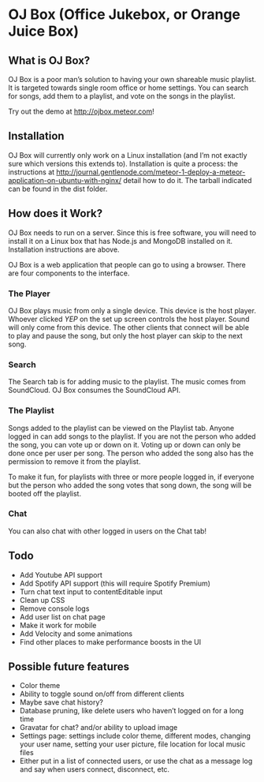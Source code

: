 # OJ Box (Office Jukebox, or Orange Juice Box)

## What is OJ Box?
OJ Box is a poor man’s solution to having your own shareable music playlist.
It is targeted towards single room office or home settings. You can search for
songs, add them to a playlist, and vote on the songs in the playlist.

Try out the demo at http://ojbox.meteor.com!

## Installation
OJ Box will currently only work on a Linux installation (and I’m not exactly
sure which versions this extends to). Installation is quite a process: the
instructions at
http://journal.gentlenode.com/meteor-1-deploy-a-meteor-application-on-ubuntu-with-nginx/
detail how to do it. The tarball indicated can be found in the dist folder.

## How does it Work?
OJ Box needs to run on a server. Since this is free software, you will need to
install it on a Linux box that has Node.js and MongoDB installed on it.
Installation instructions are above.

OJ Box is a web application that people can go to using a browser.
There are four components to the interface.

### The Player
OJ Box plays music from only a single device. This device is the host player.
Whoever clicked *YEP* on the set up screen controls the host player. Sound will
only come from this device. The other clients that connect will be able to play
and pause the song, but only the host player can skip to the next song.

### Search
The Search tab is for adding music to the playlist. The music comes from
SoundCloud. OJ Box consumes the SoundCloud API.

### The Playlist
Songs added to the playlist can be viewed on the Playlist tab. Anyone logged in
can add songs to the playlist. If you are not the person who added the song,
you can vote up or down on it. Voting up or down can only be done once per user
per song. The person who added the song also has the permission to remove it
from the playlist.

To make it fun, for playlists with three or more people logged in, if everyone
but the person who added the song votes that song down, the song will be booted
off the playlist.

### Chat
You can also chat with other logged in users on the Chat tab!

## Todo
- Add Youtube API support
- Add Spotify API support (this will require Spotify Premium)
- Turn chat text input to contentEditable input
- Clean up CSS
- Remove console logs
- Add user list on chat page
- Make it work for mobile
- Add Velocity and some animations
- Find other places to make performance boosts in the UI

## Possible future features
- Color theme
- Ability to toggle sound on/off from different clients
- Maybe save chat history?
- Database pruning, like delete users who haven’t logged on for a long time
- Gravatar for chat? and/or ability to upload image
- Settings page: settings include color theme, different modes, changing your
user name, setting your user picture, file location for local music files
- Either put in a list of connected users, or use the chat as a message log
and say when users connect, disconnect, etc.
